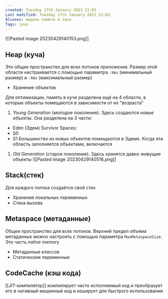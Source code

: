 ```yaml
---
created: Tuesday 17th January 2023 21:03
Last modified: Tuesday 17th January 2023 21:03
Aliases: модель памяти в Java
Tags: java
---
```


![[Pasted image 20230429140153.png]]

## **Heap (куча)**
Это общее пространство для всех потоков приложения. Размер этой области настраивается с помощью параметра `-Xms` (минимальный размер) и `-Xmx` (максимальный размер)
- Хранение объектов

Для оптимизации, память в куче разделена ещё на 4 области, в которые объекты помещаются в зависимости от их "возраста"
1. *Young Generation* (молодое поколение). Здесь создаются *новые объекты*. 
Она разделена на 3 части:
- Eden (Эдем)
Survivor Spaces:
- S0
- S1
Большинство из новых объектов помещаются в Эдеме. Когда эта область заполняется объектами, включается 

1. *Old Generation* (старое поколение). Здесь хранятся давно живущие объекты
![[Pasted image 20230429140516.png]]

## Stack(стек)
Для каждого потока создаётся *свой стек*
- Хранения локальных переменных
- Стека вызова
## Metaspace (метаданные)
Общее пространство для всех потоков. Верхний предел объяма метаданных можно настроить с помощью параметра `MaxMetaspaceSize`. Это часть *native memory*
- Метаданные классов
- Статические переменные
## CodeCache (кэш кода)
[[JIT-компилятор]] компилирует часто исполняемый код и преобразует его в нативный машинный код и *кеширует* для быстрого использования
